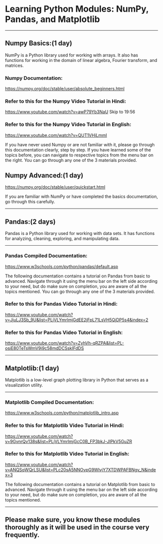 # Learning Python Modules: NumPy, Pandas, and Matplotlib
***
## Numpy Basics:(1 day)
NumPy is a Python library used for working with arrays.
It also has functions for working in the domain of linear algebra, Fourier transform, and matrices.

### Numpy Documentation:
https://numpy.org/doc/stable/user/absolute_beginners.html 

### Refer to this for the Numpy Video Tutorial in Hindi:
https://www.youtube.com/watch?v=awP79Yb3NaU 
Skip to 19:56

### Refer to this for the Numpy Video Tutorial in English:
https://www.youtube.com/watch?v=QUT1VHiLmmI 
			
	
If you have never used Numpy or are not familiar with it, please go through this documentation clearly, step by step.
If you have learned some of the topics before, you can navigate to respective topics from the menu bar on the right.
You can go through any one of the 3 materials provided.

## Numpy Advanced:(1 day)
https://numpy.org/doc/stable/user/quickstart.html 

If you are familiar with NumPy or have completed the basics documentation, go through this carefully.
***
## Pandas:(2 days)
Pandas is a Python library used for working with data sets.
It has functions for analyzing, cleaning, exploring, and manipulating data.
***
### Pandas Compiled Documentation:

https://www.w3schools.com/python/pandas/default.asp 

The following documentation contains a tutorial on Pandas from basic to advanced. Navigate through it using the menu bar on the left side according to your need, but do make sure on completion, you are aware of all the topics mentioned.
You can go through any one of the 3 materials provided.

### Refer to this for Pandas Video Tutorial in Hindi:

https://www.youtube.com/watch?v=JjuLJ3Sb_9U&list=PLjVLYmrlmjGdEE2jFpL71LsVH5QjDP5s4&index=2 


### Refer to this for Pandas Video Tutorial in English:

https://www.youtube.com/watch?v=ZyhVh-qRZPA&list=PL-osiE80TeTsWmV9i9c58mdDCSskIFdDS 


***

## Matplotlib:(1 day)
Matplotlib is a low-level graph plotting library in Python that serves as a visualization utility.
***
### Matplotlib Compiled Documentation:
https://www.w3schools.com/python/matplotlib_intro.asp 

### Refer to this for Matplotlib Video Tutorial in Hindi:
https://www.youtube.com/watch?v=9GvnrQv138s&list=PLjVLYmrlmjGcC0B_FP3bkJ-JIPkV5GuZR 


### Refer to this for Matplotlib Video Tutorial in English:
https://www.youtube.com/watch?v=ANQSqWQrLSU&list=PLc20sA5NNOvpG9WlvjY7XTDWPAFBNgv_N&index=3 


The following documentation contains a tutorial on Matplotlib from basic to advanced. Navigate through it using the menu bar on the left side according to your need, but do make sure on completion, you are aware of all the topics mentioned.
***
## Please make sure, you know these modules thoroughly as it will be used in the course very frequently.
